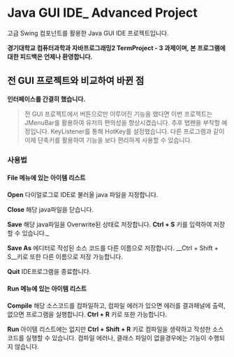# Java GUI IDE_ Advanced Project
고급 Swing 컴포넌트를 활용한 Java GUI IDE 프로젝트입니다.

**경기대학교 컴퓨터과학과 자바프로그래밍2 TermProject - 3 과제이며, 본 프로그램에 대한 피드백은 언제나 환영합니다.**

## 전 GUI 프로젝트와 비교하여 바뀐 점

**인터페이스를 간결히 했습니다.**
>전 GUI 프로젝트에서 버튼으로만 이루어진 기능을 했다면 이번 프로젝트는 JMenuBar를 활용하여 유저의 편의성을 향상시켰습니다. 추후 탭팬을 부착할 예정입니다.
>KeyListener를 통해 HotKey를 설정했습니다. 다른 프로그램과 같이 이제 단축키를 활용하여 기능을 보다 편리하게 사용할 수 있습니다.

### 사용법

#### File 메뉴에 있는 아이템 리스트
**Open**
다이얼로그로 IDE로 불러올 java 파일을 지정합니다.

**Close**
해당 java파일을 닫습니다.

**Save**
해당 java파일을 Overwrite된 상태로 저장합니다. __Ctrl + S__ 키를 입력하여 저장할 수 있습니다._

**Save As**
에디터로 작성된 소스 코드를 다른 이름으로 저장합니다. __Ctrl + Shift + S__키로 또한 다른 이름으로 저장 가능합니다.

**Quit**
IDE프로그램을 종료합니다.

#### Run 메뉴에 있는 아이템 리스트
**Compile**
해당 소스코드를 컴파일하고, 컴파일 에러가 있으면 에러를 결과패널에 출력, 없으면 프로그램을 실행합니다. __Ctrl + R__ 키로 또한 가능합니다.

**Run**
아이템 리스트에는 없지만 __Ctrl + Shift + R__ 키로 컴파일을 생략하고 작성한 소스코드를 실행할 수 있습니다. 컴파일 에러나, 클래스 파일이 없을경우에는 기능이 수행되지 않습니다.
